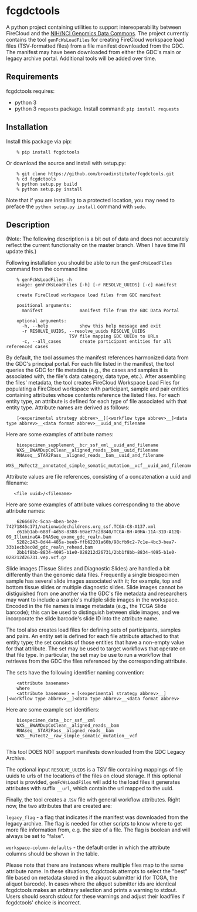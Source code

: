 # fcgdctools
A python project containing utilities to support intereoperability between FireCloud and the [NIH/NCI Genomics Data Commons](https://gdc.cancer.gov/).  The project currently contains the tool `genFcWsLoadFiles` for creating FireCloud workspace load files (TSV-formatted files) from a file manifest downloaded from the GDC.  The manifest may have been downloaded from either the GDC's main or legacy archive portal.  Additional tools will be added over time.  

## Requirements

fcgdctools requires: 

* python 3 
* python 3 `requests` package.  Install command: `pip install requests` 


## Installation

Install this package via pip:

```
	% pip install fcgdctools
```

Or download the source and install with setup.py:

```
	% git clone https://github.com/broadinstitute/fcgdctools.git
	% cd fcgdctools
	% python setup.py build
	% python setup.py install
```
Note that if you are installing to a protected location, you may need to preface the `python setup.py install` command with `sudo`.  

## Description
(Note: The following description is a bit out of data and does not accurately reflect the current functionalty on the master branch.  When I have time I'll 
update this.)

Following installation you should be able to run the `genFcWsLoadFiles` command from the command line

```
	% genFcWsLoadFiles -h
	usage: genFcWsLoadFiles [-h] [-r RESOLVE_UUIDS] [-c] manifest

	create FireCloud workspace load files from GDC manifest

	positional arguments:
	  manifest              manifest file from the GDC Data Portal

	optional arguments:
	  -h, --help            show this help message and exit
	  -r RESOLVE_UUIDS, --resolve_uuids RESOLVE_UUIDS
                        TSV file mapping GDC UUIDs to URLs
	  -c, --all_cases       create participant entities for all referenced cases
  ```
By default, the tool assumes the manifest references harmonized data from the GDC's principal portal.  For each file listed in the manifest, the tool queries the GDC for file metadata (e.g., the cases and samples it is associated with, the file's data category, data type, etc.). After assembling the files' metadata, the tool creates FireCloud Workspace Load Files for populating a FireCloud workspace with participant, sample and pair entities containing attributes whose contents reference the listed files.  For each entity type, an attribute is defined for each type of file associated with that entity type.  Attribute names are derived as follows:

```
    [<experimental strategy abbrev>__][<workflow type abbrev>__]<data type abbrev>__<data format abbrev>__uuid_and_filename
```
Here are some examples of attribute names:

```
    biospecimen_supplement__bcr_ssf_xml__uuid_and_filename
    WXS__BWAMDupCoClean__aligned_reads__bam__uuid_filename
    RNAseq__STAR2Pass__aligned_reads__bam__uuid_and_filename
    WXS__MuTect2__annotated_simple_somatic_mutation__vcf__uuid_and_filename
```

Attribute values are file references, consisting of a concatenation a uuid and filename:

```
   <file uuid>/<filename>
```

Here are some examples of attribute values corresponding to the above attribute names:

```
    6266607c-5caa-4bea-be2e-74271846c171/nationwidechildrens.org_ssf.TCGA-C8-A137.xml
    c61bb1ab-688f-4d58-8388-60ae77c28840/TCGA-BH-A0HA-11A-31D-A12Q-09_IlluminaGA-DNASeq_exome_gdc_realn.bam
    5282c243-8d44-485a-beeb-ffb62201a60b/98cfb9c2-7c1e-4bc3-bea7-33b1ecb3ec0d_gdc_realn_rehead.bam
    2bb1f8bb-8834-4095-b1e0-028212d26731/2bb1f8bb-8834-4095-b1e0-028212d26731.vep.vcf.gz
```

Slide images (Tissue Slides and Diagnostic Slides) are handled a bit differently than the genomic data files.  Frequently a single biospecimen sample has several slide images associated with it; for example, top and bottom tissue slides or multiple diagnostic slides. Slide images cannot be distiguished from one another via the GDC's file metadata and researchers may want to include a sample's multiple slide images in the workspace.  Encoded in the file names is image metadata (e.g., the TCGA Slide barcode); this can be used to distinguish between slide images, and we incorporate the slide barcode's slide ID into the attribute name.

The tool also creates load files for defining sets of participants, samples and pairs.  An entity set is defined for each file attribute attached to that entity type; the set consists of those entities that have a non-empty value for that attribute.  The set may be used to target workflows that operate on that file type.  In particular, the set may be use to run a workflow that retrieves from the GDC the files referenced by the corresponding attribute.  

The sets have the following identifier naming convention:

```
	<attribute basename>
	where
	<attribute basename> = [<experimental strategy abbrev>__][<workflow type abbrev>__]<data type abbrev>__<data format abbrev>
``` 

Here are some example set identifiers:

```
	biospecimen_data__bcr_ssf__xml
	WXS__BWAMDupCoClean__aligned_reads__bam
	RNAseq__STAR2Pass__aligned_reads__bam
	WXS__MuTect2__raw_simple_somatic_mutation__vcf
	
```
This tool DOES NOT support manifests downloaded from the GDC Legacy Archive.

The optional input `RESOLVE_UUIDS` is a TSV file containing mappings of file uuids to urls of the locations of the files on cloud storage.  If this optional input is provided, `genFcWsLoadFiles` will add to the load files it generates attributes with suffix `__url`, which contain the url mapped to the uuid.

Finally, the tool creates a .tsv file with general workflow attributes.
Right now, the two attributes that are created are:

`legacy_flag` - a flag that indicates if the manifest was downloaded from the legacy archive. The flag is needed for other scripts to know where to get more file information from, e.g. the size of a file. The flag is boolean and will always be set to "false".

`workspace-column-defaults` - the default order in which the attribute columns should be shown in the table.  

Please note that there are instances where multiple files map to the same attribute name.  In these situations, fcgdctools attempts to select the "best" file based on metadata stored in the aliquot submitter id (for TCGA, the aliquot barcode).  In cases where the aliquot submitter ids are identical fcgdctools makes an arbitrary selection and prints a warning to stdout.  Users should search stdout for these warnings and adjust their loadfiles if fcgdctools' choice is incorrect.
